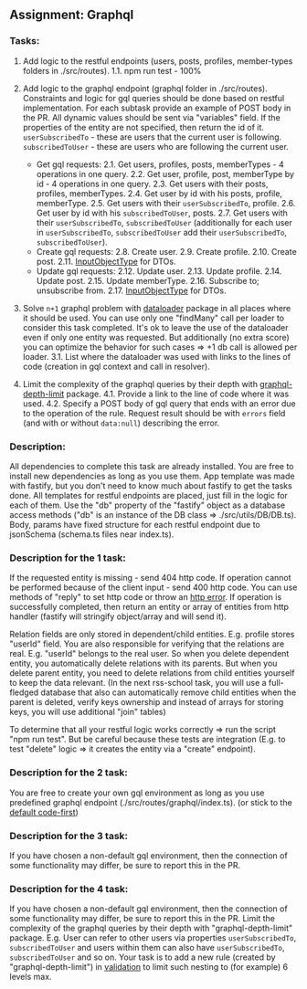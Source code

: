 ## Assignment: Graphql
### Tasks:
1. Add logic to the restful endpoints (users, posts, profiles, member-types folders in ./src/routes).
   1.1. npm run test - 100%
2. Add logic to the graphql endpoint (graphql folder in ./src/routes).
Constraints and logic for gql queries should be done based on restful implementation.
For each subtask provide an example of POST body in the PR.
All dynamic values should be sent via "variables" field.
If the properties of the entity are not specified, then return the id of it.
`userSubscribedTo` - these are users that the current user is following.
`subscribedToUser` - these are users who are following the current user.

   * Get gql requests:
   2.1. Get users, profiles, posts, memberTypes - 4 operations in one query.
   2.2. Get user, profile, post, memberType by id - 4 operations in one query.
   2.3. Get users with their posts, profiles, memberTypes.
   2.4. Get user by id with his posts, profile, memberType.
   2.5. Get users with their `userSubscribedTo`, profile.
   2.6. Get user by id with his `subscribedToUser`, posts.
   2.7. Get users with their `userSubscribedTo`, `subscribedToUser` (additionally for each user in `userSubscribedTo`, `subscribedToUser` add their `userSubscribedTo`, `subscribedToUser`).
   * Create gql requests:
   2.8. Create user.
   2.9. Create profile.
   2.10. Create post.
   2.11. [InputObjectType](https://graphql.org/graphql-js/type/#graphqlinputobjecttype) for DTOs.
   * Update gql requests:
   2.12. Update user.
   2.13. Update profile.
   2.14. Update post.
   2.15. Update memberType.
   2.16. Subscribe to; unsubscribe from.
   2.17. [InputObjectType](https://graphql.org/graphql-js/type/#graphqlinputobjecttype) for DTOs.

3. Solve `n+1` graphql problem with [dataloader](https://www.npmjs.com/package/dataloader) package in all places where it should be used.
   You can use only one "findMany" call per loader to consider this task completed.
   It's ok to leave the use of the dataloader even if only one entity was requested. But additionally (no extra score) you can optimize the behavior for such cases => +1 db call is allowed per loader.
   3.1. List where the dataloader was used with links to the lines of code (creation in gql context and call in resolver).
4. Limit the complexity of the graphql queries by their depth with [graphql-depth-limit](https://www.npmjs.com/package/graphql-depth-limit) package.
   4.1. Provide a link to the line of code where it was used.
   4.2. Specify a POST body of gql query that ends with an error due to the operation of the rule. Request result should be with `errors` field (and with or without `data:null`) describing the error.

### Description:
All dependencies to complete this task are already installed.
You are free to install new dependencies as long as you use them.
App template was made with fastify, but you don't need to know much about fastify to get the tasks done.
All templates for restful endpoints are placed, just fill in the logic for each of them.
Use the "db" property of the "fastify" object as a database access methods ("db" is an instance of the DB class => ./src/utils/DB/DB.ts).
Body, params have fixed structure for each restful endpoint due to jsonSchema (schema.ts files near index.ts).

### Description for the 1 task:
If the requested entity is missing - send 404 http code.
If operation cannot be performed because of the client input - send 400 http code.
You can use methods of "reply" to set http code or throw an [http error](https://github.com/fastify/fastify-sensible#fastifyhttperrors).
If operation is successfully completed, then return an entity or array of entities from http handler (fastify will stringify object/array and will send it).

Relation fields are only stored in dependent/child entities. E.g. profile stores "userId" field.
You are also responsible for verifying that the relations are real. E.g. "userId" belongs to the real user.
So when you delete dependent entity, you automatically delete relations with its parents.
But when you delete parent entity, you need to delete relations from child entities yourself to keep the data relevant.
(In the next rss-school task, you will use a full-fledged database that also can automatically remove child entities when the parent is deleted, verify keys ownership and instead of arrays for storing keys, you will use additional "join" tables)

To determine that all your restful logic works correctly => run the script "npm run test".
But be careful because these tests are integration (E.g. to test "delete" logic => it creates the entity via a "create" endpoint).

### Description for the 2 task:
You are free to create your own gql environment as long as you use predefined graphql endpoint (./src/routes/graphql/index.ts).
(or stick to the [default code-first](https://github.dev/graphql/graphql-js/blob/ffa18e9de0ae630d7e5f264f72c94d497c70016b/src/__tests__/starWarsSchema.ts))

### Description for the 3 task:
If you have chosen a non-default gql environment, then the connection of some functionality may differ, be sure to report this in the PR.

### Description for the 4 task:
If you have chosen a non-default gql environment, then the connection of some functionality may differ, be sure to report this in the PR.
Limit the complexity of the graphql queries by their depth with "graphql-depth-limit" package.
E.g. User can refer to other users via properties `userSubscribedTo`, `subscribedToUser` and users within them can also have `userSubscribedTo`, `subscribedToUser` and so on.
Your task is to add a new rule (created by "graphql-depth-limit") in [validation](https://graphql.org/graphql-js/validation/) to limit such nesting to (for example) 6 levels max.
